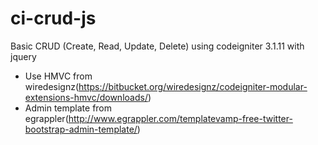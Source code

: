 # ci-crud-js

Basic CRUD (Create, Read, Update, Delete) using codeigniter 3.1.11 with jquery
- Use HMVC from wiredesignz(https://bitbucket.org/wiredesignz/codeigniter-modular-extensions-hmvc/downloads/)
- Admin template from egrappler(http://www.egrappler.com/templatevamp-free-twitter-bootstrap-admin-template/)